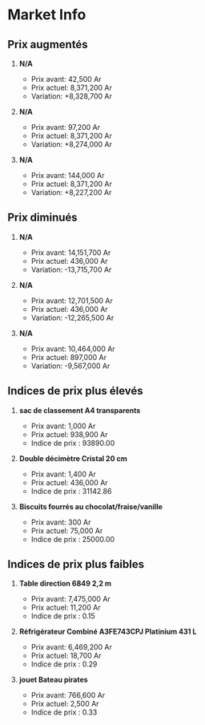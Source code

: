 # Market Info

## Prix augmentés

1. **N/A**
   - Prix avant: 42,500 Ar
   - Prix actuel: 8,371,200 Ar
   - Variation: +8,328,700 Ar

2. **N/A**
   - Prix avant: 97,200 Ar
   - Prix actuel: 8,371,200 Ar
   - Variation: +8,274,000 Ar

3. **N/A**
   - Prix avant: 144,000 Ar
   - Prix actuel: 8,371,200 Ar
   - Variation: +8,227,200 Ar

## Prix diminués

1. **N/A**
   - Prix avant: 14,151,700 Ar
   - Prix actuel: 436,000 Ar
   - Variation: -13,715,700 Ar

2. **N/A**
   - Prix avant: 12,701,500 Ar
   - Prix actuel: 436,000 Ar
   - Variation: -12,265,500 Ar

3. **N/A**
   - Prix avant: 10,464,000 Ar
   - Prix actuel: 897,000 Ar
   - Variation: -9,567,000 Ar

## Indices de prix plus élevés

1. **sac de classement A4 transparents**
   - Prix avant: 1,000 Ar
   - Prix actuel: 938,900 Ar
   - Indice de prix : 93890.00

2. **Double décimètre Cristal 20 cm**
   - Prix avant: 1,400 Ar
   - Prix actuel: 436,000 Ar
   - Indice de prix : 31142.86

3. **Biscuits fourrés au chocolat/fraise/vanille**
   - Prix avant: 300 Ar
   - Prix actuel: 75,000 Ar
   - Indice de prix : 25000.00

## Indices de prix plus faibles

1. **Table direction 6849 2,2 m**
   - Prix avant: 7,475,000 Ar
   - Prix actuel: 11,200 Ar
   - Indice de prix : 0.15

2. **Réfrigérateur Combiné A3FE743CPJ Platinium 431 L**
   - Prix avant: 6,469,200 Ar
   - Prix actuel: 18,700 Ar
   - Indice de prix : 0.29

3. **jouet Bateau pirates**
   - Prix avant: 766,600 Ar
   - Prix actuel: 2,500 Ar
   - Indice de prix : 0.33

